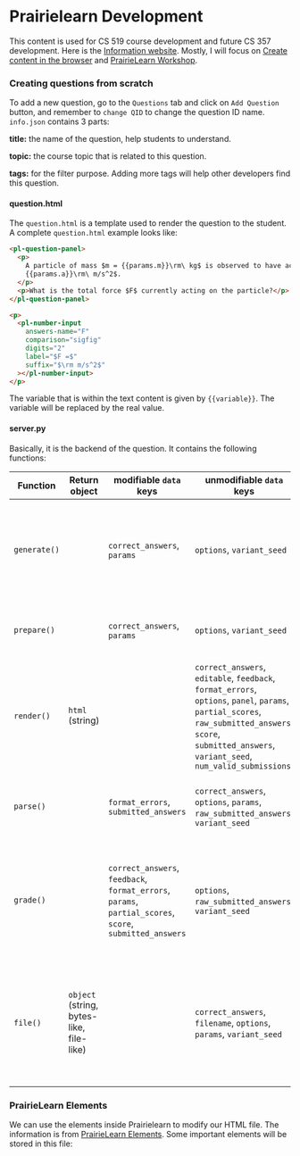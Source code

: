 # Prairielearn Development

This content is used for CS 519 course development and future CS 357 development. Here is the [Information website](https://prairielearn.readthedocs.io/en/latest/). Mostly, I will focus on [Create content in the browser](https://prairielearn.readthedocs.io/en/latest/getStarted/) and [PrairieLearn Workshop](https://prairielearn.readthedocs.io/en/latest/workshop/). 

### Creating questions from scratch

To add a new question, go to the `Questions` tab and click on `Add Question` button, and remember to `change QID` to change the question ID name. `info.json` contains 3 parts:

**title:** the name of the question, help students to understand.

**topic:** the course topic that is related to this question. 

**tags:** for the filter purpose. Adding more tags will help other developers find this question.

#### question.html

The `question.html` is a template used to render the question to the student. A complete `question.html` example looks like:

```html
<pl-question-panel>
  <p>
    A particle of mass $m = {{params.m}}\rm\ kg$ is observed to have acceleration $a =
    {{params.a}}\rm\ m/s^2$.
  </p>
  <p>What is the total force $F$ currently acting on the particle?</p>
</pl-question-panel>

<p>
  <pl-number-input
    answers-name="F"
    comparison="sigfig"
    digits="2"
    label="$F =$"
    suffix="$\rm m/s^2$"
  ></pl-number-input>
</p>
```

The variable that is within the text content is given by `{{variable}}`. The variable will be replaced by the real value.  

#### server.py

Basically, it is the backend of the question. It contains the following functions:

| Function     | Return object                            | modifiable `data` keys                                       | unmodifiable `data` keys                                     | Description                                                  |
| ------------ | ---------------------------------------- | ------------------------------------------------------------ | ------------------------------------------------------------ | ------------------------------------------------------------ |
| `generate()` |                                          | `correct_answers`, `params`                                  | `options`, `variant_seed`                                    | Generate the parameter and true answers for a new random question variant. Set `data["params"][name]` and `data["correct_answers"][name]` for any variables as needed. Modify the `data` dictionary in-place. |
| `prepare()`  |                                          | `correct_answers`, `params`                                  | `options`, `variant_seed`                                    | Final question preparation after element code has run. Can modify data as necessary. Modify the `data` dictionary in-place. |
| `render()`   | `html` (string)                          |                                                              | `correct_answers`, `editable`, `feedback`, `format_errors`, `options`, `panel`, `params`, `partial_scores`, `raw_submitted_answers`, `score`, `submitted_answers`, `variant_seed`, `num_valid_submissions` | Render the HTML for one panel and return it as a string.     |
| `parse()`    |                                          | `format_errors`, `submitted_answers`                         | `correct_answers`, `options`, `params`, `raw_submitted_answers`, `variant_seed` | Parse the `data["submitted_answers"][var]` data entered by the student, modifying this variable. Modify the `data` dictionary in-place. |
| `grade()`    |                                          | `correct_answers`, `feedback`, `format_errors`, `params`, `partial_scores`, `score`, `submitted_answers` | `options`, `raw_submitted_answers`, `variant_seed`           | Grade `data["submitted_answers"][var]` to determine a score. Store the score and any feedback in `data["partial_scores"][var]["score"]` and `data["partial_scores"][var]["feedback"]`. Modify the `data` dictionary in-place. |
| `file()`     | `object` (string, bytes-like, file-like) |                                                              | `correct_answers`, `filename`, `options`, `params`, `variant_seed` | Generate a file object dynamically in lieu of a physical file. Trigger via `type="dynamic"` in the question element (e.g., `pl-figure`, `pl-file-download`). Access the requested filename via `data['filename']`. If `file()` returns nothing, an empty string will be used. |

### PrairieLearn Elements

We can use the elements inside Prairielearn to modify our HTML file. The information is from [PrairieLearn Elements](https://prairielearn.readthedocs.io/en/latest/elements/). Some important elements will be stored in this file:


